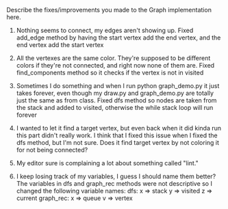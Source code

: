 Describe the fixes/improvements you made to the Graph implementation here.

1. Nothing seems to connect, my edges aren't showing up.
Fixed add_edge method by having the start vertex add the end vertex, and the end vertex add the start vertex

2. All the vertexes are the same color. They're supposed to be different colors if they're not connected, and right now none of them are.
Fixed find_components method so it checks if the vertex is not in visited

3. Sometimes I do something and when I run python graph_demo.py it just takes forever, even though my draw.py and graph_demo.py are totally just the same as from class.
Fixed dfs method so nodes are taken from the stack and added to visited, otherwise the while stack loop will run forever

4. I wanted to let it find a target vertex, but even back when it did kinda run this part didn't really work.
I think that I fixed this issue when I fixed the dfs method, but I'm not sure. Does it find target vertex by not coloring it for not being connected?
5. My editor sure is complaining a lot about something called "lint."

6. I keep losing track of my variables, I guess I should name them better?
The variables in dfs and graph_rec methods were not descriptive so I changed the following variable names:
dfs:
x => stack
y => visited
z => current
graph_rec:
x => queue
v => vertex
